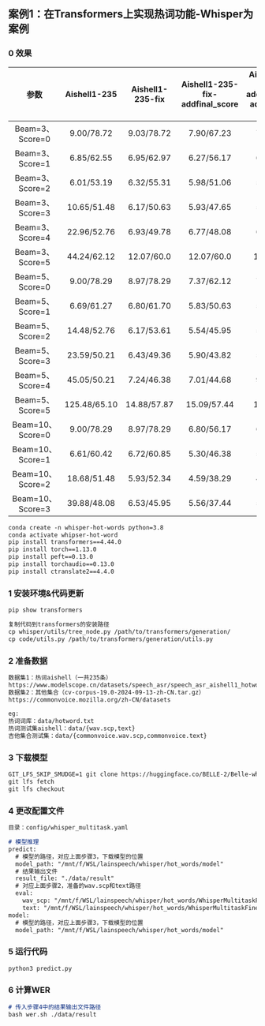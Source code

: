 ## 案例1：在Transformers上实现热词功能-Whisper为案例		
### 0 效果
| 参数   | Aishell1-235 | Aishell1-235-fix | Aishell1-235-fix-addfinal_score | Aishell1-235-fix-addfinal_score-add_inputidx-punish | CommonVoice-19-test-fix-addfinal_score |
| :-----------------: | :----: | :-------: | :-------: | :-------: | :-------: |
| Beam=3、Score=0 |  9.00/78.72  | 9.03/78.72	|7.90/67.23|	7.90/67.23|	16.15/64.59 |
| Beam=3、Score=1 | 6.85/62.55|	6.95/62.97	|6.27/56.17	|6.09/55.31	|14.91/65.14|
|Beam=3、Score=2|	6.01/53.19	|6.32/55.31	|5.98/51.06|	5.67/48.51|	14.49/67.17
|Beam=3、Score=3	|10.65/51.48	|6.17/50.63	|5.93/47.65|	5.69/48.08|	16.95/71.54
|Beam=3、Score=4	|22.96/52.76	|6.93/49.78	|6.77/48.08|	6.61/48.93|	
|Beam=3、Score=5	|44.24/62.12	|12.07/60.0	|12.07/60.0|	10.97/54.04|	
|Beam=5、Score=0	|9.00/78.29 |	8.97/78.29	|7.37/62.12	|7.37/62.12|	
|Beam=5、Score=1|	6.69/61.27	|6.80/61.70	|5.83/50.63|	5.62/50.21|	
|Beam=5、Score=2|	14.48/52.76	|6.17/53.61	|5.54/45.95|	5.25/45.95|	
|Beam=5、Score=3|	23.59/50.21	|6.43/49.36	|5.90/43.82|	5.30/43.82|	
|Beam=5、Score=4|	45.05/50.21	|7.24/46.38	|7.01/44.68|	9.60/44.68|	
|Beam=5、Score=5|	125.48/65.10|	14.88/57.87|	15.09/57.44|	16.77/51.48	|
|Beam=10、Score=0	|9.00/78.29	|8.97/78.29	|6.80/56.17	|6.80/56.17|	
|Beam=10、Score=1|	6.61/60.42	|6.72/60.85	|5.30/46.38|	5.09/45.53	|
|Beam=10、Score=2|	18.68/51.48	|5.93/52.34	|4.59/38.29|	4.46/38.72|	
|Beam=10、Score=3|	39.88/48.08	|6.53/45.95	|5.56/37.44|	5.43/40.42|	
```markdown
conda create -n whisper-hot-words python=3.8
conda activate whipser-hot-word
pip install transformers==4.44.0
pip install torch==1.13.0
pip install peft==0.13.0
pip install torchaudio==0.13.0
pip install ctranslate2==4.4.0
```
### 1 安装环境&代码更新
```markdown
pip show transformers

复制代码到transformers的安装路径
cp whisper/utils/tree_node.py /path/to/transformers/generation/
cp code/utils.py /path/to/transformers/generation/utils.py
```
### 2 准备数据
```markdown
数据集1：热词aishell（一共235条）
https://www.modelscope.cn/datasets/speech_asr/speech_asr_aishell1_hotwords_testsets/files
数据集2：其他集合（cv-corpus-19.0-2024-09-13-zh-CN.tar.gz）
https://commonvoice.mozilla.org/zh-CN/datasets

eg:
热词词库：data/hotword.txt
热词测试集aishell：data/{wav.scp,text}
吉他集合测试集：data/{commonvoice.wav.scp,commonvoice.text}
```
### 3 下载模型
```markdown
GIT_LFS_SKIP_SMUDGE=1 git clone https://huggingface.co/BELLE-2/Belle-whisper-large-v2-zh
git lfs fetch
git lfs checkout
```
### 4 更改配置文件
```markdown
目录：config/whisper_multitask.yaml

# 模型推理
predict:
  # 模型的路径，对应上面步骤3，下载模型的位置
  model_path: "/mnt/f/WSL/lainspeech/whisper/hot_words/model"
  # 结果输出文件
  result_file: "./data/result"
  # 对应上面步骤2，准备的wav.scp和text路径
  eval: 
    wav_scp: "/mnt/f/WSL/lainspeech/whisper/hot_words/WhisperMultitaskFinetuning/example/aishell-hot-words/data/wav.scp"
    text: "/mnt/f/WSL/lainspeech/whisper/hot_words/WhisperMultitaskFinetuning/example/aishell-hot-words/data/text"
model:
  # 模型的路径，对应上面步骤3，下载模型的位置
  model_path: "/mnt/f/WSL/lainspeech/whisper/hot_words/model"

```
### 5 运行代码
```markdown
python3 predict.py
```
### 6 计算WER
```markdown
# 传入步骤4中的结果输出文件路径
bash wer.sh ./data/result
```

